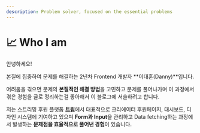 ```yaml
---
description: Problem solver, focused on the essential problems
---
```


# 📈 Who I am

안녕하세요!

본질에 집중하여 문제를 해결하는 2년차 Frontend 개발자 **이대훈(Danny)**입니다.

어려움을 겪으면 문제의 **본질적인 해결 방법**을 고민하고 문제를 풀어나가며 이 과정에서 겪은 경험을 글로 정리하는걸 좋아해서 이 블로그에 서술하려고 합니다.



저는 스트리밍 후원 플랫폼 [**트윕**](https://app.twip.kr/donate/dann11y)에서 대표적으로 크리에이터 후원페이지, 대시보드, 디자인 시스템에 기여하고 있으며 **Form과 Input**을 관리하고 Data fetching하는 과정에서 발생하는 **문제점을 효율적으로 풀어낸 경험**이 있습니다.

